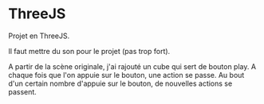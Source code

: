 # ThreeJS
Projet en ThreeJS.

Il faut mettre du son pour le projet (pas trop fort).

A partir de la scène originale, j'ai rajouté un cube qui sert de bouton play.
A chaque fois que l'on appuie sur le bouton, une action se passe.
Au bout d'un certain nombre d'appuie sur le bouton, de nouvelles actions se passent.
